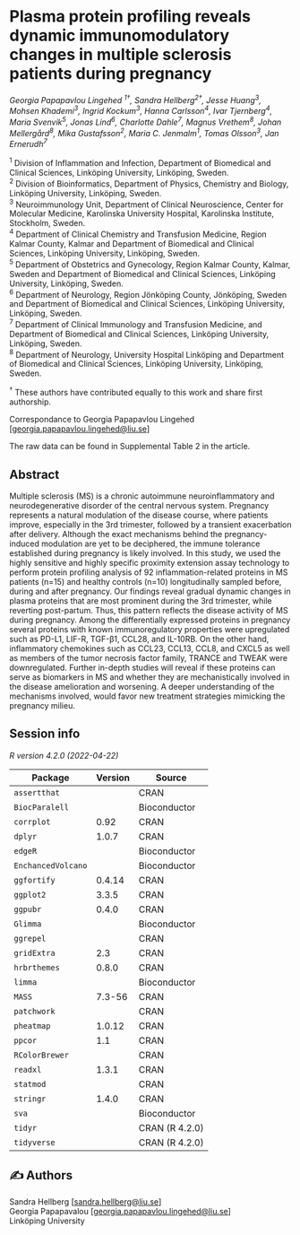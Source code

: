 # Plasma protein profiling reveals dynamic immunomodulatory changes in multiple sclerosis patients during pregnancy 

*Georgia Papapavlou Lingehed <sup>1†</sup>, Sandra Hellberg<sup>2†</sup>, Jesse Huang<sup>3</sup>, Mohsen Khademi<sup>3</sup>, Ingrid Kockum<sup>3</sup>, Hanna Carlsson<sup>4</sup>, Ivar Tjernberg<sup>4</sup>, Maria Svenvik<sup>5</sup>, Jonas Lind<sup>6</sup>, Charlotte Dahle<sup>7</sup>, Magnus Vrethem<sup>8</sup>, Johan Mellergård<sup>8</sup>, Mika Gustafsson<sup>2</sup>, Maria C. Jenmalm<sup>1</sup>, Tomas Olsson<sup>3</sup>, Jan Ernerudh<sup>7</sup>*    

<sup>1</sup> Division of Inflammation and Infection, Department of Biomedical and Clinical Sciences, Linköping University, Linköping, Sweden.<br />
<sup>2</sup> Division of Bioinformatics, Department of Physics, Chemistry and Biology, Linköping University, Linköping, Sweden.<br />
<sup>3</sup> Neuroimmunology Unit, Department of Clinical Neuroscience, Center for Molecular Medicine, Karolinska University Hospital, Karolinska Institute, Stockholm, Sweden.<br />
<sup>4</sup> Department of Clinical Chemistry and Transfusion Medicine, Region Kalmar County, Kalmar and Department of Biomedical and Clinical Sciences, Linköping University, Linköping, Sweden.<br />
<sup>5</sup> Department of Obstetrics and Gynecology, Region Kalmar County, Kalmar, Sweden and Department of Biomedical and Clinical Sciences, Linköping University, Linköping, Sweden.<br />
<sup>6</sup> Department of Neurology, Region Jönköping County, Jönköping, Sweden and Department of Biomedical and Clinical Sciences, Linköping University, Linköping, Sweden.<br />
<sup>7</sup> Department of Clinical Immunology and Transfusion Medicine, and Department of Biomedical and Clinical Sciences, Linköping University, Linköping, Sweden.<br />
<sup>8</sup> Department of Neurology, University Hospital Linköping and Department of Biomedical and Clinical Sciences, Linköping University, Linköping, Sweden.<br />

<sup>†</sup> These authors have contributed equally to this work and share first authorship. 

Correspondance to Georgia Papapavlou Lingehed [georgia.papapavlou.lingehed@liu.se]

The raw data can be found in Supplemental Table 2 in the article. 

## Abstract
Multiple sclerosis (MS) is a chronic autoimmune neuroinflammatory and neurodegenerative disorder of the central nervous system. Pregnancy represents a natural modulation of the disease course, where patients improve, especially in the 3rd trimester, followed by a transient exacerbation after delivery. Although the exact mechanisms behind the pregnancy-induced modulation are yet to be deciphered, the immune tolerance established during pregnancy is likely involved. In this study, we used the highly sensitive and highly specific proximity extension assay technology to perform protein profiling analysis of 92 inflammation-related proteins in MS patients (n=15) and healthy controls (n=10) longitudinally sampled before, during and after pregnancy. Our findings reveal gradual dynamic changes in plasma proteins that are most prominent during the 3rd trimester, while reverting post-partum. Thus, this pattern reflects the disease activity of MS during pregnancy. Among the differentially expressed proteins in pregnancy several proteins with known immunoregulatory properties were upregulated such as PD-L1, LIF-R, TGF-β1, CCL28, and IL-10RB. On the other hand, inflammatory chemokines such as CCL23, CCL13, CCL8, and CXCL5 as well as members of the tumor necrosis factor family, TRANCE and TWEAK were downregulated. Further in-depth studies will reveal if these proteins can serve as biomarkers in MS and whether they are mechanistically involved in the disease amelioration and worsening.  A deeper understanding of the mechanisms involved, would favor new treatment strategies mimicking the pregnancy milieu. 


## Session info

*R version 4.2.0 (2022-04-22)*

| Package       | Version       | Source         |
| ------------- | ------------- |---------------
| `assertthat`      |          | CRAN |
| `BiocParalell`      |          | Bioconductor |
| `corrplot`      | 0.92          | CRAN  |
| `dplyr`         | 1.0.7         | CRAN  |
| `edgeR`     |         | Bioconductor |
| `EnchancedVolcano`     |         | Bioconductor |
| `ggfortify`     | 0.4.14        | CRAN  |
| `ggplot2`       | 3.3.5         | CRAN  |
| `ggpubr`        | 0.4.0         | CRAN  |
| `Glimma`        |        | Bioconductor  |
| `ggrepel`        |        | CRAN |
| `gridExtra`     | 2.3           | CRAN  |
| `hrbrthemes`    | 0.8.0         | CRAN  |
| `limma`    |        | Bioconductor  |
| `MASS`          | 7.3-56        | CRAN  |
| `patchwork`          |         | CRAN  |
| `pheatmap`      | 1.0.12        | CRAN  |
| `ppcor`         | 1.1           | CRAN  |
| `RColorBrewer`         |           | CRAN  |
| `readxl`        | 1.3.1         | CRAN  |
| `statmod`        |         | CRAN  |
| `stringr`       | 1.4.0         | CRAN  |
| `sva`       |         | Bioconductor |
| `tidyr`       |          | CRAN (R 4.2.0) |
| `tidyverse`       |          | CRAN (R 4.2.0) |



## :writing_hand: Authors

Sandra Hellberg [sandra.hellberg@liu.se] <br />
Georgia Papapavalou [georgia.papapavlou.lingehed@liu.se] <br />
Linköping University


 